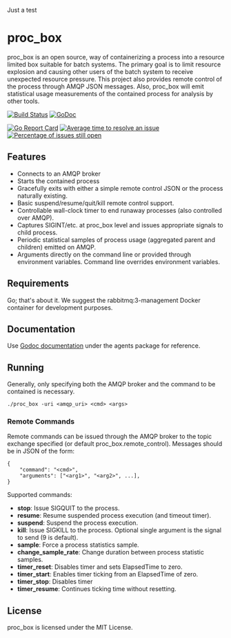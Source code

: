 Just a test
# proc_box

proc_box is an open source, way of containerizing a process into a resource
limited box suitable for batch systems.  The primary goal is to limit resource
explosion and causing other users of the batch system to receive unexpected
resource pressure.  This project also provides remote control of the process
through AMQP JSON messages.  Also, proc_box will emit statistical usage
measurements of the contained process for analysis by other tools.

[![Build Status](https://travis-ci.org/nickjones/proc_box.svg)](https://travis-ci.org/nickjones/proc_box)
[![GoDoc](https://godoc.org/github.com/nickjones/proc_box?status.svg)](https://godoc.org/github.com/nickjones/proc_box)

[![Go Report Card](http://goreportcard.com/badge/nickjones/proc_box)](http://goreportcard.com/report/nickjones/proc_box)
[![Average time to resolve an issue](http://isitmaintained.com/badge/resolution/nickjones/proc_box.svg)](http://isitmaintained.com/project/nickjones/proc_box "Average time to resolve an issue")
[![Percentage of issues still open](http://isitmaintained.com/badge/open/nickjones/proc_box.svg)](http://isitmaintained.com/project/nickjones/proc_box "Percentage of issues still open")

## Features
- Connects to an AMQP broker
- Starts the contained process
- Gracefully exits with either a simple remote control JSON or the process
naturally existing.
- Basic suspend/resume/quit/kill remote control support.
- Controllable wall-clock timer to end runaway processes
(also controlled over AMQP).
- Captures SIGINT/etc. at proc_box level and issues appropriate signals to child
process.
- Periodic statistical samples of process usage (aggregated parent and children)
emitted on AMQP.
- Arguments directly on the command line or provided through environment variables.
Command line overrides environment variables.

## Requirements
Go; that's about it.  We suggest the rabbitmq:3-management Docker container for
development purposes.

## Documentation
Use [Godoc documentation](https://godoc.org/github.com/nickjones/proc_box/agents) under
the agents package for reference.

## Running
Generally, only specifying both the AMQP broker and the command to be contained
is necessary.
```
./proc_box -uri <amqp_uri> <cmd> <args>
```

### Remote Commands
Remote commands can be issued through the AMQP broker to the topic exchange specified
(or default proc_box.remote_control).  Messages should be in JSON of the form:
```
{
    "command": "<cmd>",
    "arguments": ["<arg1>", "<arg2>", ...],
}
```
Supported commands:
* **stop**: Issue SIGQUIT to the process.
* **resume**: Resume suspended process execution (and timeout timer).
* **suspend**: Suspend the process execution.
* **kill**: Issue SIGKILL to the process.  Optional single argument is the signal to send (9 is default).
* **sample**: Force a process statistics sample.
* **change_sample_rate**: Change duration between process statistic samples.
* **timer_reset**: Disables timer and sets ElapsedTime to zero.
* **timer_start**: Enables timer ticking from an ElapsedTime of zero.
* **timer_stop**: Disables timer
* **timer_resume**: Continues ticking time without resetting.

## License
proc_box is licensed under the MIT License.
